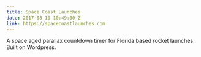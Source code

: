```yaml
---
title: Space Coast Launches
date: 2017-08-10 10:49:00 Z
link: https://spacecoastlaunches.com
---
```


A space aged parallax countdown timer for Florida based rocket launches. Built on Wordpress.